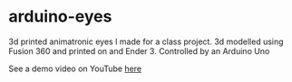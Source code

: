 # arduino-eyes
<p>3d printed animatronic eyes I made for a class project. 3d modelled using Fusion 360 and printed on and Ender 3. Controlled by an Arduino Uno</p>
<p>See a demo video on YouTube <a href="https://youtu.be/dWQD4lh_2yc">here</a></p>
